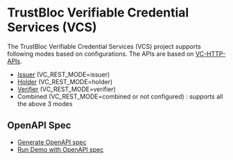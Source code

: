 # TrustBloc Verifiable Credential Services (VCS) 

The TrustBloc Verifiable Credential Services (VCS) project supports following modes based on configurations. The APIs are based on [VC-HTTP-APIs](vc_interop_api_impl_status.md).
- [Issuer](./issuer/README.md) (VC_REST_MODE=issuer)
- [Holder](./holder/README.md) (VC_REST_MODE=holder)
- [Verifier](./verifier/README.md) (VC_REST_MODE=verifier)
- Combined (VC_REST_MODE=combined or not configured) : supports all the above 3 modes

## OpenAPI Spec
- [Generate OpenAPI spec](openapi_spec.md)
- [Run Demo with OpenAPI spec](openapi_demo.md)